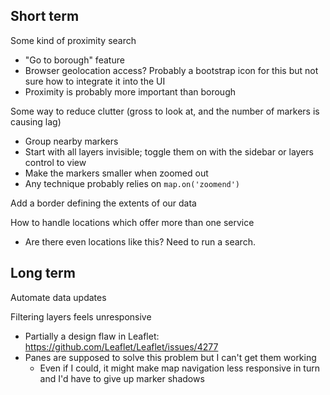 Short term
---

Some kind of proximity search
 - "Go to borough" feature
 - Browser geolocation access? Probably a bootstrap icon for this but not sure how to integrate it into the UI
 - Proximity is probably more important than borough

Some way to reduce clutter (gross to look at, and the number of markers is causing lag)
 - Group nearby markers
 - Start with all layers invisible; toggle them on with the sidebar or layers control to view
 - Make the markers smaller when zoomed out
 - Any technique probably relies on `map.on('zoomend')`

Add a border defining the extents of our data

How to handle locations which offer more than one service
 - Are there even locations like this? Need to run a search.

Long term
---

Automate data updates

Filtering layers feels unresponsive
 - Partially a design flaw in Leaflet: https://github.com/Leaflet/Leaflet/issues/4277
 - Panes are supposed to solve this problem but I can't get them working
   - Even if I could, it might make map navigation less responsive in turn and I'd have to give up marker shadows
